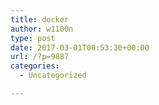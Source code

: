 ```yaml
---
title: docker
author: w1100n
type: post
date: 2017-03-01T00:53:30+00:00
url: /?p=9887
categories:
  - Uncategorized

---
```

